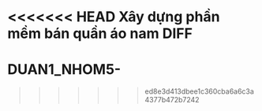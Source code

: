 <<<<<<< HEAD
Xây dựng phần mềm bán quần áo nam DIFF
=======
# DUAN1_NHOM5-
>>>>>>> ed8e3d413dbee1c360cba6a6c3a4377b472b7242
